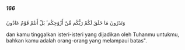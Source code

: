 ##### 166

<span class="ayah">وَتَذَرُونَ مَا خَلَقَ لَكُمْ رَبُّكُم مِّنْ أَزْوَٰجِكُم ۚ بَلْ أَنتُمْ قَوْمٌ عَادُونَ</span>

<span class="ayah_translation">dan kamu tinggalkan isteri-isteri yang dijadikan oleh Tuhanmu untukmu, bahkan kamu adalah orang-orang yang melampaui batas".</span>
